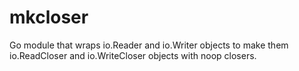# mkcloser
Go module that wraps io.Reader and io.Writer objects to make them io.ReadCloser and io.WriteCloser objects with noop closers.

